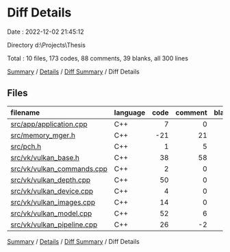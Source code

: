 # Diff Details

Date : 2022-12-02 21:45:12

Directory d:\\Projects\\Thesis

Total : 10 files,  173 codes, 88 comments, 39 blanks, all 300 lines

[Summary](results.md) / [Details](details.md) / [Diff Summary](diff.md) / Diff Details

## Files
| filename | language | code | comment | blank | total |
| :--- | :--- | ---: | ---: | ---: | ---: |
| [src/app/application.cpp](/src/app/application.cpp) | C++ | 7 | 0 | 0 | 7 |
| [src/memory_mger.h](/src/memory_mger.h) | C++ | -21 | 21 | 0 | 0 |
| [src/pch.h](/src/pch.h) | C++ | 1 | 5 | 1 | 7 |
| [src/vk/vulkan_base.h](/src/vk/vulkan_base.h) | C++ | 38 | 58 | 21 | 117 |
| [src/vk/vulkan_commands.cpp](/src/vk/vulkan_commands.cpp) | C++ | 2 | 0 | 0 | 2 |
| [src/vk/vulkan_depth.cpp](/src/vk/vulkan_depth.cpp) | C++ | 50 | 0 | 8 | 58 |
| [src/vk/vulkan_device.cpp](/src/vk/vulkan_device.cpp) | C++ | 4 | 0 | 1 | 5 |
| [src/vk/vulkan_images.cpp](/src/vk/vulkan_images.cpp) | C++ | 14 | 0 | 0 | 14 |
| [src/vk/vulkan_model.cpp](/src/vk/vulkan_model.cpp) | C++ | 52 | 6 | 7 | 65 |
| [src/vk/vulkan_pipeline.cpp](/src/vk/vulkan_pipeline.cpp) | C++ | 26 | -2 | 1 | 25 |

[Summary](results.md) / [Details](details.md) / [Diff Summary](diff.md) / Diff Details